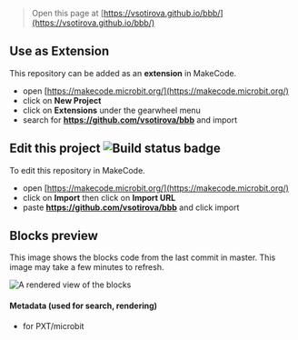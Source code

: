 
> Open this page at [https://vsotirova.github.io/bbb/](https://vsotirova.github.io/bbb/)

## Use as Extension

This repository can be added as an **extension** in MakeCode.

* open [https://makecode.microbit.org/](https://makecode.microbit.org/)
* click on **New Project**
* click on **Extensions** under the gearwheel menu
* search for **https://github.com/vsotirova/bbb** and import

## Edit this project ![Build status badge](https://github.com/vsotirova/bbb/workflows/MakeCode/badge.svg)

To edit this repository in MakeCode.

* open [https://makecode.microbit.org/](https://makecode.microbit.org/)
* click on **Import** then click on **Import URL**
* paste **https://github.com/vsotirova/bbb** and click import

## Blocks preview

This image shows the blocks code from the last commit in master.
This image may take a few minutes to refresh.

![A rendered view of the blocks](https://github.com/vsotirova/bbb/raw/master/.github/makecode/blocks.png)

#### Metadata (used for search, rendering)

* for PXT/microbit
<script src="https://makecode.com/gh-pages-embed.js"></script><script>makeCodeRender("{{ site.makecode.home_url }}", "{{ site.github.owner_name }}/{{ site.github.repository_name }}");</script>
